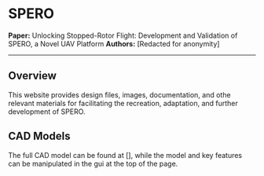 # SPERO

**Paper:** Unlocking Stopped-Rotor Flight: Development and Validation of SPERO, a Novel UAV Platform
**Authors:** [Redacted for anonymity]

---

## Overview
This website provides design files, images, documentation, and othe relevant materials for facilitating the recreation, adaptation, and further development of SPERO. 

## CAD Models
The full CAD model can be found at [], while the model and key features can be manipulated in the gui at the top of the page. 
